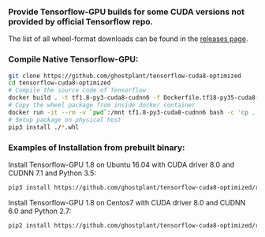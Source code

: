 ### Provide Tensorflow-GPU builds for some CUDA versions not provided by official Tensorflow repo.

The list of all wheel-format downloads can be found in the [releases page](https://github.com/ghostplant/tensorflow-cuda8-cudnn6/releases).

### Compile Native Tensorflow-GPU:
```sh
git clone https://github.com/ghostplant/tensorflow-cuda8-optimized
cd tensorflow-cuda8-optimized
# Compile the source code of Tensorflow
docker build . -t tf1.8-py3-cuda8-cudnn6 -f Dockerfile.tf18-py35-cuda8-cudnn6021-ubuntu
# Copy the wheel package from inside docker container
docker run -it --rm -v `pwd`:/mnt tf1.8-py3-cuda8-cudnn6 bash -c 'cp ../tensorflow_pkg/*.whl /mnt'
# Setup package on physical host
pip3 install ./*.whl
```

### Examples of Installation from prebuilt binary:

Install Tensorflow-GPU 1.8 on Ubuntu 16.04 with CUDA driver 8.0 and CUDNN 7.1 and Python 3.5:
```sh
pip3 install https://github.com/ghostplant/tensorflow-cuda8-optimized/releases/download/tf1.8-py35-cuda8-cudnn71/tensorflow-1.8.0-cp35-cp35m-linux_x86_64.whl
```

Install Tensorflow-GPU 1.8 on Centos7 with CUDA driver 8.0 and CUDNN 6.0 and Python 2.7:
```sh
pip2 install https://github.com/ghostplant/tensorflow-cuda8-optimized/releases/download/tf1.8-py27-cuda8-cudnn6-centos7/tensorflow-1.8.0-cp27-cp27mu-linux_x86_64.whl
```
